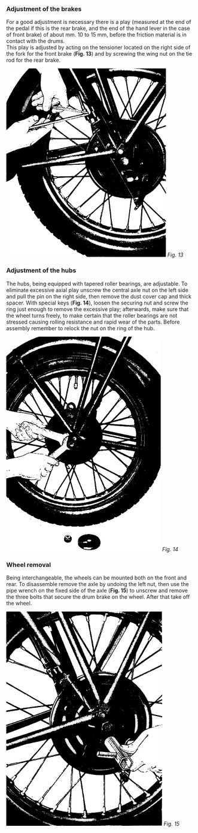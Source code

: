 ### Adjustment of the brakes

For a good adjustment is necessary there is a play (measured at the end of the pedal if this is the 
rear brake, and the end of the hand lever in the case of front brake) of about mm. 10 to 15 mm, 
before the friction material is in contact with the drums.  
This play is adjusted by acting on the tensioner located on the right side of the fork for the front 
brake (**Fig. 13**) and by screwing the wing nut on the tie rod for the rear brake.

![Fig. 13](13.png) 
*Fig. 13*

### Adjustment of the hubs

The hubs, being equipped with tapered roller bearings, are adjustable. To eliminate excessive axial 
play unscrew the central axle nut on the left side and pull the pin on the right side, then remove 
the dust cover cap and thick spacer. With special keys (**Fig. 14**), loosen the securing nut and 
screw the ring just enough to remove the excessive play; afterwards, make sure that the wheel turns 
freely, to make certain that the roller bearings are not stressed causing rolling resistance and 
rapid wear of the parts. Before assembly remember to relock the nut on the ring of the hub.

![Fig. 14](14.png) 
*Fig. 14*

### Wheel removal

Being interchangeable, the wheels can be mounted both on the front and rear. To disassemble remove 
the axle by undoing the left nut, then use the pipe wrench on the fixed side of the axle 
(**Fig. 15**) to unscrew and remove the three bolts that secure the drum brake on the wheel. After 
that take off the wheel.

![Fig. 15](15.png) 
*Fig. 15*